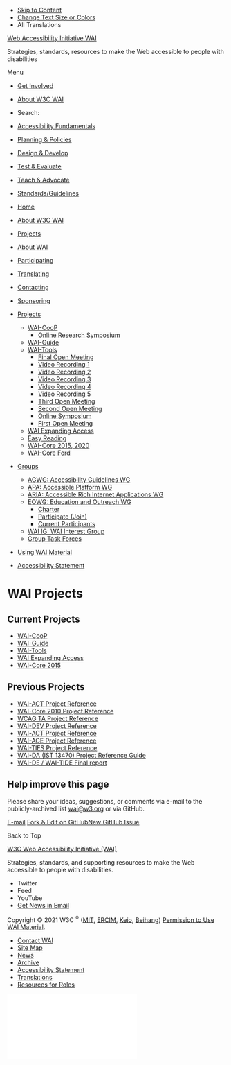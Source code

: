 -   [Skip to Content](#main)
-   [Change Text Size or Colors](/WAI/meta/customize/)
-   All Translations

<a href="/WAI/" class="home"><span class="wai"><span class="wa">Web Accessibility</span> <span class="i"><span class="initieative">Initiative</span> <span>WAI</span></span></span></a>

Strategies, standards, resources to make the Web accessible to people with disabilities

Menu

-   [Get Involved](/WAI/about/participating/)
-   [About W3C WAI](/WAI/about/)
-   <span class="visuallyhidden">Search:</span>

-   [Accessibility Fundamentals](/WAI/fundamentals/)
-   [Planning & Policies](/WAI/planning/)
-   [Design & Develop](/WAI/design-develop/)
-   [Test & Evaluate](/WAI/test-evaluate/)
-   [Teach & Advocate](/WAI/teach-advocate/)
-   [Standards/Guidelines](/WAI/standards-guidelines/)

<!-- -->

-   [Home](/WAI/)
-   [About W3C WAI](/WAI/about/)
-   [Projects](/WAI/about/projects/)

-   <a href="/WAI/about/" class="page-link"><span>About WAI</span></a>
-   <a href="/WAI/about/participating/" class="page-link"><span>Participating</span></a>
-   <a href="/WAI/about/translating/" class="page-link"><span>Translating</span></a>
-   <a href="/WAI/about/contacting/" class="page-link"><span>Contacting</span></a>
-   <a href="/WAI/about/sponsoring/" class="page-link"><span>Sponsoring</span></a>
-   <a href="/WAI/about/projects/" class="page-link"><span>Projects</span></a>
    -   <a href="/WAI/about/projects/wai-coop/" class="page-link"><span>WAI-CooP</span></a>
        -   <a href="/WAI/about/projects/wai-coop/symposium1/" class="page-link"><span>Online Research Symposium</span></a>
    -   <a href="/WAI/about/projects/wai-guide/" class="page-link"><span>WAI-Guide</span></a>
    -   <a href="/WAI/about/projects/wai-tools/" class="page-link"><span>WAI-Tools</span></a>
        -   <a href="/WAI/about/projects/wai-tools/final-open-meeting/" class="page-link"><span>Final Open Meeting</span></a>
        -   <a href="/WAI/about/projects/wai-tools/session1/" class="page-link"><span>Video Recording 1</span></a>
        -   <a href="/WAI/about/projects/wai-tools/session2/" class="page-link"><span>Video Recording 2</span></a>
        -   <a href="/WAI/about/projects/wai-tools/session3/" class="page-link"><span>Video Recording 3</span></a>
        -   <a href="/WAI/about/projects/wai-tools/session4/" class="page-link"><span>Video Recording 4</span></a>
        -   <a href="/WAI/about/projects/wai-tools/session5/" class="page-link"><span>Video Recording 5</span></a>
        -   <a href="/WAI/about/projects/wai-tools/third-open-meeting/" class="page-link"><span>Third Open Meeting</span></a>
        -   <a href="/WAI/about/projects/wai-tools/second-open-meeting/" class="page-link"><span>Second Open Meeting</span></a>
        -   <a href="/WAI/about/projects/wai-tools/symposium/" class="page-link"><span>Online Symposium</span></a>
        -   <a href="/WAI/about/projects/wai-tools/first-open-meeting/" class="page-link"><span>First Open Meeting</span></a>
    -   <a href="/WAI/expand-access/" class="page-link"><span>WAI Expanding Access</span></a>
    -   <a href="/WAI/about/projects/easy-reading/" class="page-link"><span>Easy Reading</span></a>
    -   <a href="/WAI/about/projects/wai-core-2015/" class="page-link"><span>WAI-Core 2015, 2020</span></a>
    -   <a href="/WAI/about/projects/wai-core-ford/" class="page-link"><span>WAI-Core Ford</span></a>
-   <a href="/WAI/about/groups/" class="page-link"><span>Groups</span></a>
    -   <a href="https://www.w3.org/WAI/GL/" class="page-link"><span>AGWG: Accessibility Guidelines WG</span></a>
    -   <a href="https://www.w3.org/WAI/APA/" class="page-link"><span>APA: Accessible Platform WG</span></a>
    -   <a href="https://www.w3.org/WAI/ARIA/" class="page-link"><span>ARIA: Accessible Rich Internet Applications WG</span></a>
    -   <a href="/WAI/about/groups/eowg/" class="page-link"><span>EOWG: Education and Outreach WG</span></a>
        -   <a href="/WAI/EO/charter-current" class="page-link"><span>Charter</span></a>
        -   <a href="/WAI/about/groups/eowg/participate/" class="page-link"><span>Participate (Join)</span></a>
        -   <a href="https://www.w3.org/groups/wg/eowg/participants" class="page-link"><span>Current Participants</span></a>
    -   <a href="/WAI/about/groups/waiig/" class="page-link"><span>WAI IG: WAI Interest Group</span></a>
    -   <a href="/WAI/about/groups/taskforces/" class="page-link"><span>Group Task Forces</span></a>
-   <a href="/WAI/about/using-wai-material/" class="page-link"><span>Using WAI Material</span></a>
-   <a href="/WAI/about/accessibility-statement/" class="page-link"><span>Accessibility Statement</span></a>

WAI Projects
============

Current Projects
----------------

-   [WAI-CooP](/WAI/about/projects/wai-coop/)
-   [WAI-Guide](/WAI/about/projects/wai-guide/)
-   [WAI-Tools](/WAI/about/projects/wai-tools/)
-   [WAI Expanding Access](https://www.w3.org/WAI/expand-access/)
-   [WAI-Core 2015](https://www.w3.org/WAI/CORE2015/)

Previous Projects
-----------------

-   [WAI-ACT Project Reference](https://www.w3.org/WAI/ACT)
-   [WAI-Core 2010 Project Reference](https://www.w3.org/WAI/CORE/)
-   [WCAG TA Project Reference](https://www.w3.org/WAI/WCAGTA/)
-   [WAI-DEV Project Reference](https://www.w3.org/WAI/DEV)
-   [WAI-ACT Project Reference](https://www.w3.org/WAI/ACT/)
-   [WAI-AGE Project Reference](https://www.w3.org/WAI/WAI-AGE/)
-   [WAI-TIES Project Reference](https://www.w3.org/WAI/TIES/)
-   [WAI-DA (IST 13470) Project Reference Guide](https://www.w3.org/WAI/WAIDA/)
-   [WAI-DE / WAI-TIDE Final report](https://www.w3.org/WAI/TIDE/FR2.htm)

Help improve this page
----------------------

Please share your ideas, suggestions, or comments via e-mail to the publicly-archived list [wai@w3.org](mailto:wai@w3.org?subject=%5Ben%5D%20WAI%20Projects) or via GitHub.

<a href="mailto:wai@w3.org?subject=%5Ben%5D%20WAI%20Projects&amp;body=%5Bput%20comment%20here...%5D%5Cn%5CnI%20give%20permission%20to%20share%20this%20to%20a%20publicly-archived%20e-mail%20list.%22%7D" class="button"><span>E-mail</span></a> <a href="https://github.com/w3c/wai-about-wai/edit/master/_about/projects/index.md" class="button"><span>Fork &amp; Edit on GitHub</span></a><a href="https://github.com/w3c/wai-about-wai/issues/new" class="button"><span>New GitHub Issue</span></a>

Back to Top

<a href="https://www.w3.org/WAI/" class="largelink">W3C Web Accessibility Initiative (WAI)</a>

Strategies, standards, and supporting resources to make the Web accessible to people with disabilities.

-   Twitter
-   Feed
-   YouTube
-   <a href="https://www.w3.org/WAI/news/subscribe/" class="button">Get News in Email</a>

Copyright © 2021 W3C <sup>®</sup> ([MIT](https://www.csail.mit.edu/), [ERCIM](https://www.ercim.eu/), [Keio](https://www.keio.ac.jp/), [Beihang](https://ev.buaa.edu.cn)) [Permission to Use WAI Material](/WAI/about/using-wai-material/).

-   [Contact WAI](/WAI/about/contacting/)
-   [Site Map](/WAI/sitemap/)
-   [News](/WAI/news/)
-   [Archive](/WAI/sitemap/#archive)
-   [Accessibility Statement](/WAI/about/accessibility-statement/)
-   [Translations](/WAI/translations/)
-   [Resources for Roles](/WAI/roles/)

![](//www.w3.org/analytics/piwik/piwik.php?idsite=328&rec=1)
